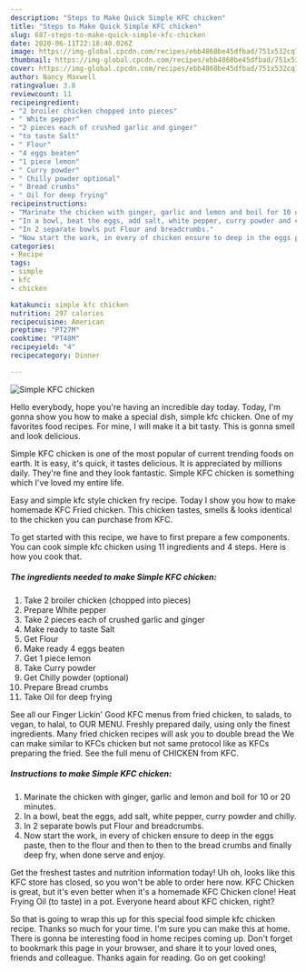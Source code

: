```yaml
---
description: "Steps to Make Quick Simple KFC chicken"
title: "Steps to Make Quick Simple KFC chicken"
slug: 687-steps-to-make-quick-simple-kfc-chicken
date: 2020-06-11T22:18:40.026Z
image: https://img-global.cpcdn.com/recipes/ebb4860be45dfbad/751x532cq70/simple-kfc-chicken-recipe-main-photo.jpg
thumbnail: https://img-global.cpcdn.com/recipes/ebb4860be45dfbad/751x532cq70/simple-kfc-chicken-recipe-main-photo.jpg
cover: https://img-global.cpcdn.com/recipes/ebb4860be45dfbad/751x532cq70/simple-kfc-chicken-recipe-main-photo.jpg
author: Nancy Maxwell
ratingvalue: 3.8
reviewcount: 11
recipeingredient:
- "2 broiler chicken chopped into pieces"
- " White pepper"
- "2 pieces each of crushed garlic and ginger"
- "to taste Salt"
- " Flour"
- "4 eggs beaten"
- "1 piece lemon"
- " Curry powder"
- " Chilly powder optional"
- " Bread crumbs"
- " Oil for deep frying"
recipeinstructions:
- "Marinate the chicken with ginger, garlic and lemon and boil for 10 or 20 minutes."
- "In a bowl, beat the eggs, add salt, white pepper, curry powder and chilly."
- "In 2 separate bowls put Flour and breadcrumbs."
- "Now start the work, in every of chicken ensure to deep in the eggs paste, then to the flour and then to then to the bread crumbs and finally deep fry, when done serve and enjoy."
categories:
- Recipe
tags:
- simple
- kfc
- chicken

katakunci: simple kfc chicken 
nutrition: 297 calories
recipecuisine: American
preptime: "PT27M"
cooktime: "PT48M"
recipeyield: "4"
recipecategory: Dinner

---
```



![Simple KFC chicken](https://img-global.cpcdn.com/recipes/ebb4860be45dfbad/751x532cq70/simple-kfc-chicken-recipe-main-photo.jpg)

Hello everybody, hope you're having an incredible day today. Today, I'm gonna show you how to make a special dish, simple kfc chicken. One of my favorites food recipes. For mine, I will make it a bit tasty. This is gonna smell and look delicious.

Simple KFC chicken is one of the most popular of current trending foods on earth. It is easy, it's quick, it tastes delicious. It is appreciated by millions daily. They're fine and they look fantastic. Simple KFC chicken is something which I've loved my entire life.

Easy and simple kfc style chicken fry recipe. Today I show you how to make homemade KFC Fried chicken. This chicken tastes, smells &amp; looks identical to the chicken you can purchase from KFC.


To get started with this recipe, we have to first prepare a few components. You can cook simple kfc chicken using 11 ingredients and 4 steps. Here is how you cook that.

<!--inarticleads1-->

##### The ingredients needed to make Simple KFC chicken:

1. Take 2 broiler chicken (chopped into pieces)
1. Prepare  White pepper
1. Take 2 pieces each of crushed garlic and ginger
1. Make ready to taste Salt
1. Get  Flour
1. Make ready 4 eggs beaten
1. Get 1 piece lemon
1. Take  Curry powder
1. Get  Chilly powder (optional)
1. Prepare  Bread crumbs
1. Take  Oil for deep frying


See all our Finger Lickin&#39; Good KFC menus from fried chicken, to salads, to vegan, to halal, to OUR MENU. Freshly prepared daily, using only the finest ingredients. Many fried chicken recipes will ask you to double bread the We can make similar to KFCs chicken but not same protocol like as KFCs preparing the fried. See the full menu of CHICKEN from KFC. 

<!--inarticleads2-->

##### Instructions to make Simple KFC chicken:

1. Marinate the chicken with ginger, garlic and lemon and boil for 10 or 20 minutes.
1. In a bowl, beat the eggs, add salt, white pepper, curry powder and chilly.
1. In 2 separate bowls put Flour and breadcrumbs.
1. Now start the work, in every of chicken ensure to deep in the eggs paste, then to the flour and then to then to the bread crumbs and finally deep fry, when done serve and enjoy.


Get the freshest tastes and nutrition information today! Uh oh, looks like this KFC store has closed, so you won&#39;t be able to order here now. KFC Chicken is great, but it&#39;s even better when it&#39;s a homemade KFC Chicken clone! Heat Frying Oil (to taste) in a pot. Everyone heard about KFC chicken, right? 

So that is going to wrap this up for this special food simple kfc chicken recipe. Thanks so much for your time. I'm sure you can make this at home. There is gonna be interesting food in home recipes coming up. Don't forget to bookmark this page in your browser, and share it to your loved ones, friends and colleague. Thanks again for reading. Go on get cooking!
